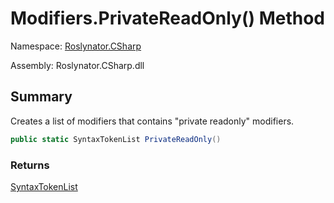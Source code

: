 # Modifiers\.PrivateReadOnly\(\) Method

Namespace: [Roslynator.CSharp](../../README.md)

Assembly: Roslynator\.CSharp\.dll

## Summary

Creates a list of modifiers that contains "private readonly" modifiers\.

```csharp
public static SyntaxTokenList PrivateReadOnly()
```

### Returns

[SyntaxTokenList](https://docs.microsoft.com/en-us/dotnet/api/microsoft.codeanalysis.syntaxtokenlist)




